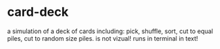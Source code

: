 # card-deck
a simulation of a deck of cards including: pick, shuffle, sort, cut to equal piles, cut to random size piles. 
is not vizual! runs in terminal in text!
